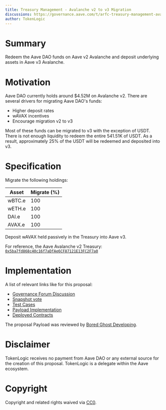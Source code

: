 ```yaml
---
title: Treasury Management - Avalanche v2 to v3 Migration
discussions: https://governance.aave.com/t/arfc-treasury-management-avalanche-v2-to-v3-migration/14469
author: TokenLogic
---
```


# Summary

Redeem the Aave DAO funds on Aave v2 Avalanche and deposit underlying assets in Aave v3 Avalanche.

# Motivation

Aave DAO currently holds around $4.52M on Avalanche v2. There are several drivers for migrating Aave DAO's funds:

* Higher deposit rates
* wAVAX incentives
* Encourage migration v2 to v3

Most of these funds can be migrated to v3 with the exception of USDT. There is not enough liquidity to redeem the entire 541.51K of USDT. As a result, approximately 25% of the USDT will be redeemed and deposited into v3.

# Specification

Migrate the following holdings:

| Asset | Migrate (%) |
| --- | --- |
|wBTC.e|100|
|wETH.e|100|
|DAI.e|100|
|AVAX.e|100|

Deposit wAVAX held passively in the Treasury into Aave v3.

For reference, the Aave Avalanche v2 Treasury: [`0x5ba7fd868c40c16f7aDfAe6CF87121E13FC2F7a0`](https://snowtrace.io/address/0x5ba7fd868c40c16f7aDfAe6CF87121E13FC2F7a0)

# Implementation

A list of relevant links like for this proposal:

* [Governance Forum Discussion](https://governance.aave.com/t/arfc-treasury-management-avalanche-v2-to-v3-migration/14469)
* [Snapshot vote](https://snapshot.org/#/aave.eth/proposal/0x0be8229173181fe0aaf5ed1883e53752546efb810e55610e7ac8b991155ab788)
* [Test Cases](https://github.com/bgd-labs/aave-proposals/tree/main/src/AaveAvalancheTreasuryMigration_20230903/AaveAvalancheTreasuryMigration_20230903.t.sol)
* [Payload Implementation](https://github.com/bgd-labs/aave-proposals/tree/main/src/AaveAvalancheTreasuryMigration_20230903/AaveAvalancheTreasuryMigration_20230903.sol)
* [Deployed Contracts](TODO)

The proposal Payload was reviewed by [Bored Ghost Developing](https://bgdlabs.com/).

# Disclaimer

TokenLogic receives no payment from Aave DAO or any external source for the creation of this proposal. TokenLogic is a delegate within the Aave ecosystem.

# Copyright

Copyright and related rights waived via [CC0](https://creativecommons.org/publicdomain/zero/1.0/).